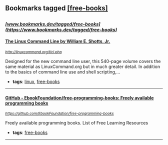 ## Bookmarks tagged [[free-books]](https://www.bookmarks.dev?q=[free-books])

_<sup><sup>[www.bookmarks.dev/tagged/free-books](https://www.bookmarks.dev/tagged/free-books)</sup></sup>_
---
#### [The Linux Command Line by William E. Shotts, Jr.](http://linuxcommand.org/tlcl.php)
_<sup>http://linuxcommand.org/tlcl.php</sup>_

Designed for the new command line user, this 540-page volume covers the same material as LinuxCommand.org but in much greater detail. In addition to the basics of command line use and shell scripting,...
* **tags**: [linux](../tagged/linux.md), [free-books](../tagged/free-books.md)
---
#### [GitHub - EbookFoundation/free-programming-books: Freely available programming books](https://github.com/EbookFoundation/free-programming-books)
_<sup>https://github.com/EbookFoundation/free-programming-books</sup>_

Freely available programming books.
List of Free Learning Resources
* **tags**: [free-books](../tagged/free-books.md)
---
